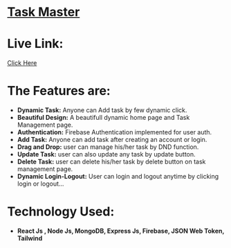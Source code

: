 # [Task Master](https://task-master-web.netlify.app)


# Live Link: 
   [Click Here](https://task-master-web.netlify.app)

# The Features are:
* **Dynamic Task:** Anyone can Add task by few dynamic click.
* **Beautiful Design:** A beautifull dynamic home page and Task Management page.
* **Authentication:** Firebase Authentication implemented for user auth.
* **Add Task:** Anyone can add task after creating an account or login.
* **Drag and Drop:** user can manage his/her task by DND function.
* **Update Task:** user can also update any task by update button.
* **Delete Task:** user can delete his/her task by delete button on task management page.
* **Dynamic Login-Logout:** User can login and logout anytime by clicking login or logout... 

# Technology Used:
* **React Js , Node Js, MongoDB, Express Js, Firebase, JSON Web Token, Tailwind**